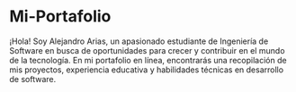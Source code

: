 # Mi-Portafolio
¡Hola! Soy Alejandro Arias, un apasionado estudiante de Ingeniería de Software en busca de oportunidades para crecer y contribuir en el mundo de la tecnología. En mi portafolio en línea, encontrarás una recopilación de mis proyectos, experiencia educativa y habilidades técnicas en desarrollo de software.
